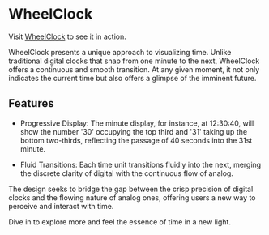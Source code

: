 # WheelClock

Visit [WheelClock](https://smilemachine.github.io/) to see it in action.

WheelClock presents a unique approach to visualizing time. Unlike traditional digital clocks that snap from one minute to the next, WheelClock offers a continuous and smooth transition. At any given moment, it not only indicates the current time but also offers a glimpse of the imminent future.

## Features

- Progressive Display: The minute display, for instance, at 12:30:40, will show the number '30' occupying the top third and '31' taking up the bottom two-thirds, reflecting the passage of 40 seconds into the 31st minute.

- Fluid Transitions: Each time unit transitions fluidly into the next, merging the discrete clarity of digital with the continuous flow of analog.

The design seeks to bridge the gap between the crisp precision of digital clocks and the flowing nature of analog ones, offering users a new way to perceive and interact with time.

Dive in to explore more and feel the essence of time in a new light.
